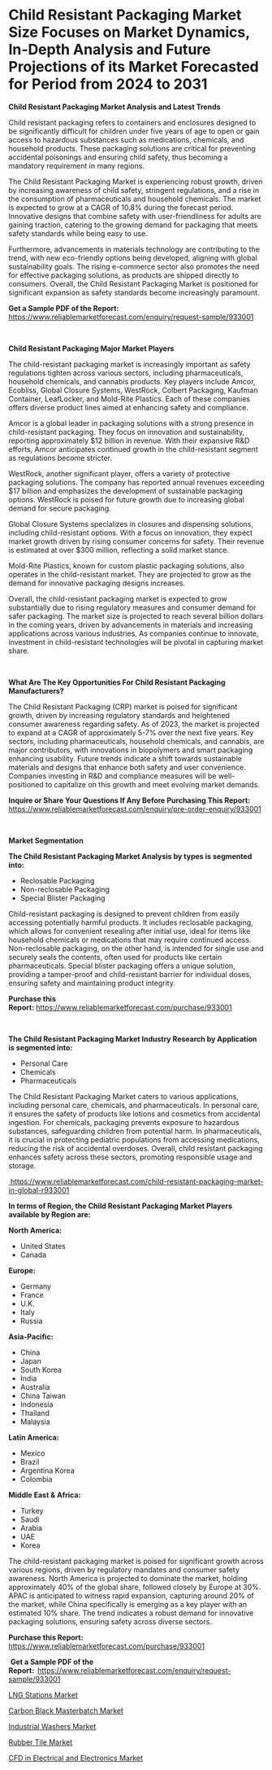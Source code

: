 <p><h1>Child Resistant Packaging Market Size Focuses on Market Dynamics, In-Depth Analysis and Future Projections of its Market Forecasted for Period from 2024 to 2031</h1></p><p><strong>Child Resistant Packaging Market Analysis and Latest Trends</strong></p>
<p><p>Child resistant packaging refers to containers and enclosures designed to be significantly difficult for children under five years of age to open or gain access to hazardous substances such as medications, chemicals, and household products. These packaging solutions are critical for preventing accidental poisonings and ensuring child safety, thus becoming a mandatory requirement in many regions.</p><p>The Child Resistant Packaging Market is experiencing robust growth, driven by increasing awareness of child safety, stringent regulations, and a rise in the consumption of pharmaceuticals and household chemicals. The market is expected to grow at a CAGR of 10.8% during the forecast period. Innovative designs that combine safety with user-friendliness for adults are gaining traction, catering to the growing demand for packaging that meets safety standards while being easy to use. </p><p>Furthermore, advancements in materials technology are contributing to the trend, with new eco-friendly options being developed, aligning with global sustainability goals. The rising e-commerce sector also promotes the need for effective packaging solutions, as products are shipped directly to consumers. Overall, the Child Resistant Packaging Market is positioned for significant expansion as safety standards become increasingly paramount.</p></p>
<p><strong>Get a Sample PDF of the Report:&nbsp;</strong> <a href="https://www.reliablemarketforecast.com/enquiry/request-sample/933001?utm_campaign=121&utm_medium=2&utm_source=Github&utm_content=ia&utm_term=03122024&utm_id=child-resistant-packaging">https://www.reliablemarketforecast.com/enquiry/request-sample/933001</a></p>
<p>&nbsp;</p>
<p><strong>Child Resistant Packaging Major Market Players</strong></p>
<p><p>The child-resistant packaging market is increasingly important as safety regulations tighten across various sectors, including pharmaceuticals, household chemicals, and cannabis products. Key players include Amcor, Ecobliss, Global Closure Systems, WestRock, Colbert Packaging, Kaufman Container, LeafLocker, and Mold-Rite Plastics. Each of these companies offers diverse product lines aimed at enhancing safety and compliance.</p><p>Amcor is a global leader in packaging solutions with a strong presence in child-resistant packaging. They focus on innovation and sustainability, reporting approximately $12 billion in revenue. With their expansive R&D efforts, Amcor anticipates continued growth in the child-resistant segment as regulations become stricter.</p><p>WestRock, another significant player, offers a variety of protective packaging solutions. The company has reported annual revenues exceeding $17 billion and emphasizes the development of sustainable packaging options. WestRock is poised for future growth due to increasing global demand for secure packaging.</p><p>Global Closure Systems specializes in closures and dispensing solutions, including child-resistant options. With a focus on innovation, they expect market growth driven by rising consumer concerns for safety. Their revenue is estimated at over $300 million, reflecting a solid market stance.</p><p>Mold-Rite Plastics, known for custom plastic packaging solutions, also operates in the child-resistant market. They are projected to grow as the demand for innovative packaging designs increases.</p><p>Overall, the child-resistant packaging market is expected to grow substantially due to rising regulatory measures and consumer demand for safer packaging. The market size is projected to reach several billion dollars in the coming years, driven by advancements in materials and increasing applications across various industries. As companies continue to innovate, investment in child-resistant technologies will be pivotal in capturing market share.</p></p>
<p>&nbsp;</p>
<p><strong>What Are The Key Opportunities For Child Resistant Packaging Manufacturers?</strong></p>
<p><p>The Child Resistant Packaging (CRP) market is poised for significant growth, driven by increasing regulatory standards and heightened consumer awareness regarding safety. As of 2023, the market is projected to expand at a CAGR of approximately 5-7% over the next five years. Key sectors, including pharmaceuticals, household chemicals, and cannabis, are major contributors, with innovations in biopolymers and smart packaging enhancing usability. Future trends indicate a shift towards sustainable materials and designs that enhance both safety and user convenience. Companies investing in R&D and compliance measures will be well-positioned to capitalize on this growth and meet evolving market demands.</p></p>
<p><strong>Inquire or Share Your Questions If Any Before Purchasing This Report:</strong> <a href="https://www.reliablemarketforecast.com/enquiry/pre-order-enquiry/933001?utm_campaign=121&utm_medium=2&utm_source=Github&utm_content=ia&utm_term=03122024&utm_id=child-resistant-packaging">https://www.reliablemarketforecast.com/enquiry/pre-order-enquiry/933001</a></p>
<p>&nbsp;</p>
<p><strong>Market Segmentation</strong></p>
<p><strong>The Child Resistant Packaging Market Analysis by types is segmented into:</strong></p>
<p><ul><li>Reclosable Packaging</li><li>Non-reclosable Packaging</li><li>Special Blister Packaging</li></ul></p>
<p><p>Child-resistant packaging is designed to prevent children from easily accessing potentially harmful products. It includes reclosable packaging, which allows for convenient resealing after initial use, ideal for items like household chemicals or medications that may require continued access. Non-reclosable packaging, on the other hand, is intended for single use and securely seals the contents, often used for products like certain pharmaceuticals. Special blister packaging offers a unique solution, providing a tamper-proof and child-resistant barrier for individual doses, ensuring safety and maintaining product integrity.</p></p>
<p><strong>Purchase this Report:&nbsp;</strong><a href="https://www.reliablemarketforecast.com/purchase/933001?utm_campaign=121&utm_medium=2&utm_source=Github&utm_content=ia&utm_term=03122024&utm_id=child-resistant-packaging">https://www.reliablemarketforecast.com/purchase/933001</a></p>
<p>&nbsp;</p>
<p><strong>The Child Resistant Packaging Market Industry Research by Application is segmented into:</strong></p>
<p><ul><li>Personal Care</li><li>Chemicals</li><li>Pharmaceuticals</li></ul></p>
<p><p>The Child Resistant Packaging Market caters to various applications, including personal care, chemicals, and pharmaceuticals. In personal care, it ensures the safety of products like lotions and cosmetics from accidental ingestion. For chemicals, packaging prevents exposure to hazardous substances, safeguarding children from potential harm. In pharmaceuticals, it is crucial in protecting pediatric populations from accessing medications, reducing the risk of accidental overdoses. Overall, child resistant packaging enhances safety across these sectors, promoting responsible usage and storage.</p></p>
<p><a href="https://www.reliablemarketforecast.com/child-resistant-packaging-market-in-global-r933001?utm_campaign=121&utm_medium=2&utm_source=Github&utm_content=ia&utm_term=03122024&utm_id=child-resistant-packaging">&nbsp;https://www.reliablemarketforecast.com/child-resistant-packaging-market-in-global-r933001</a></p>
<p><strong>In terms of Region, the Child Resistant Packaging Market Players available by Region are:</strong></p>
<p>
    <p> <strong> North America: </strong>
        <ul>
            <li>United States</li>
            <li>Canada</li>
        </ul>
        </p> 
    <p> <strong> Europe: </strong>
        <ul>
            <li>Germany</li>
            <li>France</li>
            <li>U.K.</li>
            <li>Italy</li>
            <li>Russia</li>
        </ul>
        </p> 
    <p> <strong> Asia-Pacific: </strong>
        <ul>
            <li>China</li>
            <li>Japan</li>
            <li>South Korea</li>
            <li>India</li>
            <li>Australia</li>
            <li>China Taiwan</li>
            <li>Indonesia</li>
            <li>Thailand</li>
            <li>Malaysia</li>
        </ul>
        </p> 
    <p> <strong> Latin America: </strong>
        <ul>
            <li>Mexico</li>
            <li>Brazil</li>
            <li>Argentina Korea</li>
            <li>Colombia</li>
        </ul>
        </p> 
    <p> <strong> Middle East & Africa: </strong>
        <ul>
            <li>Turkey</li>
            <li>Saudi</li>
            <li>Arabia</li>
            <li>UAE</li>
            <li>Korea</li>
        </ul>
    </p>
    </p>
<p><p>The child-resistant packaging market is poised for significant growth across various regions, driven by regulatory mandates and consumer safety awareness. North America is projected to dominate the market, holding approximately 40% of the global share, followed closely by Europe at 30%. APAC is anticipated to witness rapid expansion, capturing around 20% of the market, while China specifically is emerging as a key player with an estimated 10% share. The trend indicates a robust demand for innovative packaging solutions, ensuring safety across diverse sectors.</p></p>
<p><strong>Purchase this Report: </strong><a href="https://www.reliablemarketforecast.com/purchase/933001?utm_campaign=121&utm_medium=2&utm_source=Github&utm_content=ia&utm_term=03122024&utm_id=child-resistant-packaging">https://www.reliablemarketforecast.com/purchase/933001</a></p>
<p>&nbsp;<strong>Get a Sample PDF of the Report:&nbsp;&nbsp;</strong><a href="https://www.reliablemarketforecast.com/enquiry/request-sample/933001?utm_campaign=121&utm_medium=2&utm_source=Github&utm_content=ia&utm_term=03122024&utm_id=child-resistant-packaging">https://www.reliablemarketforecast.com/enquiry/request-sample/933001</a></p>
<p><strong></strong></p>
<p><p><a href="https://www.linkedin.com/pulse/lng-stations-market-report-analyzing-size-key-drivers-projected-n3pve?utm_campaign=121&utm_medium=2&utm_source=Github&utm_content=ia&utm_term=03122024&utm_id=child-resistant-packaging">LNG Stations Market</a></p><p><a href="https://www.linkedin.com/pulse/global-carbon-black-masterbatch-market-research-2024-2031-e6h5e?utm_campaign=121&utm_medium=2&utm_source=Github&utm_content=ia&utm_term=03122024&utm_id=child-resistant-packaging">Carbon Black Masterbatch Market</a></p><p><a href="https://issuu.com/reportprime-2/docs/industrial-washers-market-size-2030.pptx?utm_campaign=121&utm_medium=2&utm_source=Github&utm_content=ia&utm_term=03122024&utm_id=child-resistant-packaging">Industrial Washers Market</a></p><p><a href="https://issuu.com/reportprime-2/docs/rubber-tile-market-size-2030.pptx?utm_campaign=121&utm_medium=2&utm_source=Github&utm_content=ia&utm_term=03122024&utm_id=child-resistant-packaging">Rubber Tile Market</a></p><p><a href="https://github.com/RoccoManning/Market-Research-Report-List-7/blob/main/cfd-in-electrical-and-electronics-market.md?utm_campaign=121&utm_medium=2&utm_source=Github&utm_content=ia&utm_term=03122024&utm_id=child-resistant-packaging">CFD in Electrical and Electronics Market</a></p></p>
